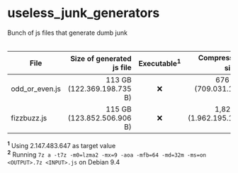 # useless_junk_generators
Bunch of js files that generate dumb junk
</br></br>

File | Size of generated js file | Executable<sup>1</sup> | Compressed size<sup>2</sup>
---- | ------------------------: | :--------------------: | --------------------------:
odd_or_even.js | 113 GB (122.369.198.735 B) | ❌ | 676 MB (709.031.105 B)
fizzbuzz.js | 115 GB (123.852.506.906 B) | ❌ | 1,82 GB (1.962.195.145 B)

<sup><b>1</b></sup> Using  2.147.483.647 as target value</br>
<sup><b>2</b></sup> Running `7z a -t7z -m0=lzma2 -mx=9 -aoa -mfb=64 -md=32m -ms=on <OUTPUT>.7z <INPUT>.js` on Debian 9.4
